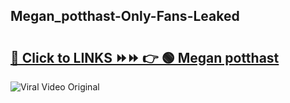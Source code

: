 
 ## Megan_potthast-Only-Fans-Leaked

# <h2><a href="https://clipsfans.com/Megan_potthast&ref=git">🔗 Click to LINKS ⏩⏩ 👉 🟢 Megan potthast </a></h2>

<a href="https://clipsfans.com/Megan_potthast&ref=git" rel="nofollow" data-target="animated-image.originalLink"><img src="https://i.ibb.co.com/xMMVF88/686577567.gif" alt="Viral Video Original" style="max-width: 100%; display: inline-block;" data-target="animated-image.originalImage"></a>
